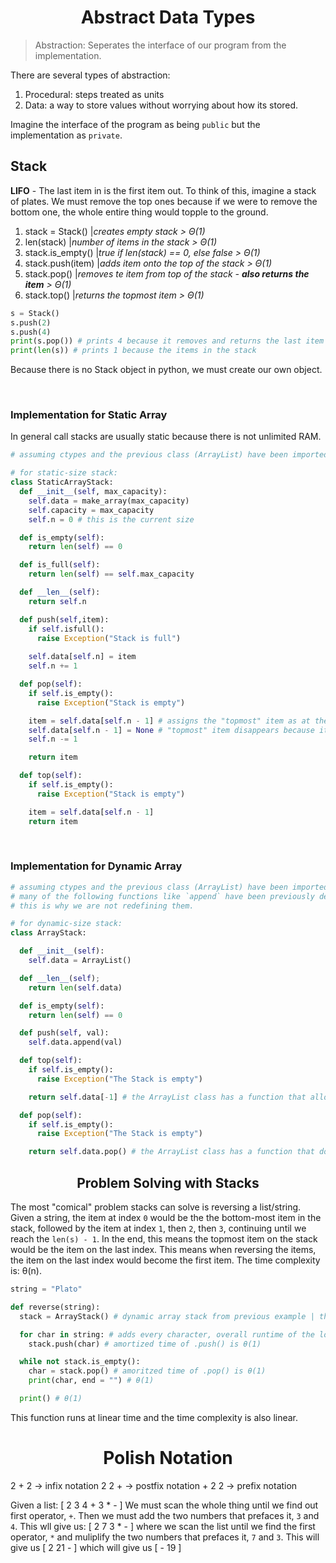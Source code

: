 <div align = "center">
  
# Abstract Data Types
  
</div>


> Abstraction: Seperates the interface of our program from the implementation.

There are several types of abstraction: 
1. Procedural: steps treated as units
2. Data: a way to store values without worrying about how its stored.

Imagine the interface of the program as being `public` but the implementation as `private`. 

## Stack
**LIFO** - The last item in is the first item out. To think of this, imagine a stack of plates. We must remove the top ones because if we were to remove the bottom one, the whole entire thing would topple to the ground. 

1. stack = Stack() |*creates empty stack > Θ(1)*
2. len(stack) |*number of items in the stack > Θ(1)*
3. stack.is_empty() |*true if len(stack) == 0, else false > Θ(1)*
4. stack.push(item) |*adds item onto the top of the stack > Θ(1)*
5. stack.pop() |*removes te item from top of the stack - **also returns the item** > Θ(1)*
6. stack.top() |*returns the topmost item > Θ(1)*

```python
s = Stack()
s.push(2)
s.push(4)
print(s.pop()) # prints 4 because it removes and returns the last item
print(len(s)) # prints 1 because the items in the stack
```

Because there is no Stack object in python, we must create our own object. 

</br>

### Implementation for Static Array 
In general call stacks are usually static because there is not unlimited RAM.
```python
# assuming ctypes and the previous class (ArrayList) have been imported

# for static-size stack:
class StaticArrayStack:
  def __init__(self, max_capacity):
    self.data = make_array(max_capacity)
    self.capacity = max_capacity
    self.n = 0 # this is the current size 

  def is_empty(self):
    return len(self) == 0

  def is_full(self):
    return len(self) == self.max_capacity

  def __len__(self):
    return self.n

  def push(self,item):
    if self.isfull():
      raise Exception("Stack is full")
    
    self.data[self.n] = item
    self.n += 1

  def pop(self):
    if self.is_empty():
      raise Exception("Stack is empty")

    item = self.data[self.n - 1] # assigns the "topmost" item as at the variable "item"  
    self.data[self.n - 1] = None # "topmost" item disappears because it becomes "None"
    self.n -= 1

    return item

  def top(self):
    if self.is_empty():
      raise Exception("Stack is empty")

    item = self.data[self.n - 1]
    return item
```

</br>

### Implementation for Dynamic Array 

```python
# assuming ctypes and the previous class (ArrayList) have been imported.
# many of the following functions like `append` have been previously defined in the class ArrayList().
# this is why we are not redefining them.

# for dynamic-size stack:
class ArrayStack:

  def __init__(self):
    self.data = ArrayList()

  def __len__(self);
    return len(self.data)

  def is_empty(self):
    return len(self) == 0

  def push(self, val):
    self.data.append(val)

  def top(self):
    if self.is_empty():
      raise Exception("The Stack is empty")

    return self.data[-1] # the ArrayList class has a function that allows us to index

  def pop(self):
    if self.is_empty():
      raise Exception("The Stack is empty")

    return self.data.pop() # the ArrayList class has a function that does popping

```

<div align = "center"> 
  
## Problem Solving with Stacks

</div>

The most "comical" problem stacks can solve is reversing a list/string. Given a string, the item at index `0` would be the the bottom-most item in the stack, followed by the item at index `1`, then `2`, then `3`, continuing until we reach the `len(s) - 1`. In the end, this means the topmost item on the stack would be the item on the last index. This means when reversing the items, the item on the last index would become the first item. The time complexity is: θ(n).

```python
string = "Plato"

def reverse(string):
  stack = ArrayStack() # dynamic array stack from previous example | this is also θ(1)

  for char in string: # adds every character, overall runtime of the loop is θ(n)
    stack.push(char) # amortized time of .push() is θ(1)

  while not stack.is_empty():
    char = stack.pop() # amoritzed time of .pop() is θ(1)
    print(char, end = "") # θ(1)

  print() # θ(1)
```
This function runs at linear time and the time complexity is also linear.


<div align = "center"> 
  
# Polish Notation

</div>  

2 + 2 -> infix notation
2 2 + -> postfix notation
\+ 2 2 -> prefix notation

Given a list: \[ 2 3 4 + 3 * - ]
We must scan the whole thing until we find out first operator, `+`. Then we must add the two numbers that prefaces it, `3` and `4`. This wll give us: \[ 2 7 3 * - ] where we scan the list until we find the first operator, `*` and muliplify the two numbers that prefaces it, `7` and `3`. This will give us \[ 2 21 - ] which will give us \[ - 19 ]
